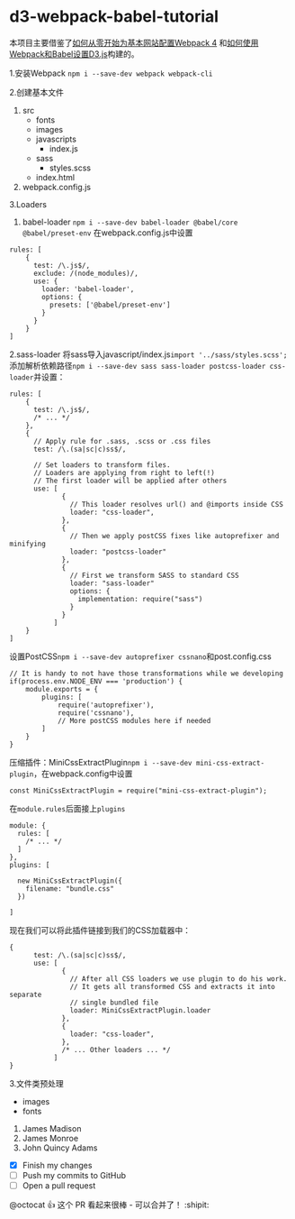 # d3-webpack-babel-tutorial

本项目主要借鉴了[如何从零开始为基本网站配置Webpack 4](https://github.com/pixelgoo/simple_webpack_boilerplate) 和[如何使用Webpack和Babel设置D3.js](https://github.com/maecapozzi/d3-webpack-babel-tutorial)构建的。

1.安装Webpack
`npm i --save-dev webpack webpack-cli`

2.创建基本文件
1. src
   - fonts
   - images
   - javascripts
     - index.js
   - sass
     - styles.scss
   - index.html
2. webpack.config.js

3.Loaders
1. babel-loader
`npm i --save-dev babel-loader @babel/core @babel/preset-env`
在webpack.config.js中设置
```
rules: [
    {
      test: /\.js$/,
      exclude: /(node_modules)/,
      use: {
        loader: 'babel-loader',
        options: {
          presets: ['@babel/preset-env']
        }
      }
    }
]
```
2.sass-loader
将sass导入javascript/index.js`import '../sass/styles.scss';`
添加解析依赖路径`npm i --save-dev sass sass-loader postcss-loader css-loader`并设置：
```
rules: [
    {
      test: /\.js$/,
      /* ... */
    },
    {
      // Apply rule for .sass, .scss or .css files
      test: /\.(sa|sc|c)ss$/,

      // Set loaders to transform files.
      // Loaders are applying from right to left(!)
      // The first loader will be applied after others
      use: [
             {
               // This loader resolves url() and @imports inside CSS
               loader: "css-loader",
             },
             {
               // Then we apply postCSS fixes like autoprefixer and minifying
               loader: "postcss-loader"
             },
             {
               // First we transform SASS to standard CSS
               loader: "sass-loader"
               options: {
                 implementation: require("sass")
               }
             }
           ]
    }
]
```
设置PostCSS`npm i --save-dev autoprefixer cssnano`和post.config.css
```
// It is handy to not have those transformations while we developing
if(process.env.NODE_ENV === 'production') {
    module.exports = {
        plugins: [
            require('autoprefixer'),
            require('cssnano'),
            // More postCSS modules here if needed
        ]
    }
}
```
压缩插件：MiniCssExtractPlugin`npm i --save-dev mini-css-extract-plugin`，在webpack.config中设置
```
const MiniCssExtractPlugin = require("mini-css-extract-plugin");
```
在`module.rules`后面接上`plugins`
```
module: {
  rules: [
    /* ... */
  ]
},
plugins: [

  new MiniCssExtractPlugin({
    filename: "bundle.css"
  })

]
```
现在我们可以将此插件链接到我们的CSS加载器中：
```
{
      test: /\.(sa|sc|c)ss$/,
      use: [
             {
               // After all CSS loaders we use plugin to do his work.
               // It gets all transformed CSS and extracts it into separate
               // single bundled file
               loader: MiniCssExtractPlugin.loader
             }, 
             {
               loader: "css-loader",
             },
             /* ... Other loaders ... */
           ]
}
```
3.文件类预处理
- images
- fonts


1. James Madison
2. James Monroe
3. John Quincy Adams


     
- [x] Finish my changes
- [ ] Push my commits to GitHub
- [ ] Open a pull request

@octocat :+1: 这个 PR 看起来很棒 - 可以合并了！ :shipit:
